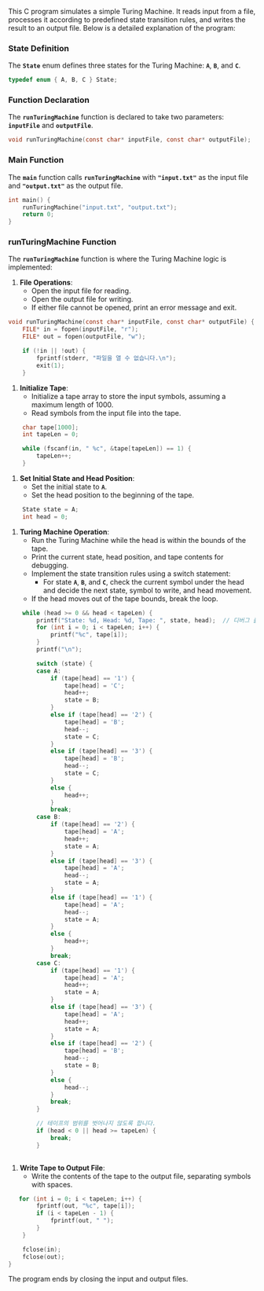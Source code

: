 This C program simulates a simple Turing Machine. It reads input from a file, processes it according to predefined state transition rules, and writes the result to an output file. Below is a detailed explanation of the program:

### **State Definition**

The **`State`** enum defines three states for the Turing Machine: **`A`**, **`B`**, and **`C`**.

```c
typedef enum { A, B, C } State;
```

### **Function Declaration**

The **`runTuringMachine`** function is declared to take two parameters: **`inputFile`** and **`outputFile`**.

```c
void runTuringMachine(const char* inputFile, const char* outputFile);
```

### **Main Function**

The **`main`** function calls **`runTuringMachine`** with **`"input.txt"`** as the input file and **`"output.txt"`** as the output file.

```c
int main() {
    runTuringMachine("input.txt", "output.txt");
    return 0;
}
```

### **runTuringMachine Function**

The **`runTuringMachine`** function is where the Turing Machine logic is implemented:

1. **File Operations**:
    - Open the input file for reading.
    - Open the output file for writing.
    - If either file cannot be opened, print an error message and exit.

```c
void runTuringMachine(const char* inputFile, const char* outputFile) {
    FILE* in = fopen(inputFile, "r");
    FILE* out = fopen(outputFile, "w");

    if (!in || !out) {
        fprintf(stderr, "파일을 열 수 없습니다.\n");
        exit(1);
    }
```

1. **Initialize Tape**:
    - Initialize a tape array to store the input symbols, assuming a maximum length of 1000.
    - Read symbols from the input file into the tape.

```c
    char tape[1000];
    int tapeLen = 0;

    while (fscanf(in, " %c", &tape[tapeLen]) == 1) {
        tapeLen++;
    }
```

1. **Set Initial State and Head Position**:
    - Set the initial state to **`A`**.
    - Set the head position to the beginning of the tape.

```c
    State state = A;
    int head = 0;
```

1. **Turing Machine Operation**:
    - Run the Turing Machine while the head is within the bounds of the tape.
    - Print the current state, head position, and tape contents for debugging.
    - Implement the state transition rules using a switch statement:
        - For state **`A`**, **`B`**, and **`C`**, check the current symbol under the head and decide the next state, symbol to write, and head movement.
    - If the head moves out of the tape bounds, break the loop.

```c
    while (head >= 0 && head < tapeLen) {
        printf("State: %d, Head: %d, Tape: ", state, head);  // 디버그 출력
        for (int i = 0; i < tapeLen; i++) {
            printf("%c", tape[i]);
        }
        printf("\n");

        switch (state) {
        case A:
            if (tape[head] == '1') {
                tape[head] = 'C';
                head++;
                state = B;
            }
            else if (tape[head] == '2') {
                tape[head] = 'B';
                head--;
                state = C;
            }
            else if (tape[head] == '3') {
                tape[head] = 'B';
                head--;
                state = C;
            }
            else {
                head++;
            }
            break;
        case B:
            if (tape[head] == '2') {
                tape[head] = 'A';
                head++;
                state = A;
            }
            else if (tape[head] == '3') {
                tape[head] = 'A';
                head--;
                state = A;
            }
            else if (tape[head] == '1') {
                tape[head] = 'A';
                head--;
                state = A;
            }
            else {
                head++;
            }
            break;
        case C:
            if (tape[head] == '1') {
                tape[head] = 'A';
                head++;
                state = A;
            }
            else if (tape[head] == '3') {
                tape[head] = 'A';
                head++;
                state = A;
            }
            else if (tape[head] == '2') {
                tape[head] = 'B';
                head--;
                state = B;
            }
            else {
                head--;
            }
            break;
        }

        // 테이프의 범위를 벗어나지 않도록 합니다.
        if (head < 0 || head >= tapeLen) {
            break;
        }
    
```

1. **Write Tape to Output File**:
    - Write the contents of the tape to the output file, separating symbols with spaces.

```c
   for (int i = 0; i < tapeLen; i++) {
        fprintf(out, "%c", tape[i]);
        if (i < tapeLen - 1) {
            fprintf(out, " ");
        }
    }

    fclose(in);
    fclose(out);
}

```

The program ends by closing the input and output files.
